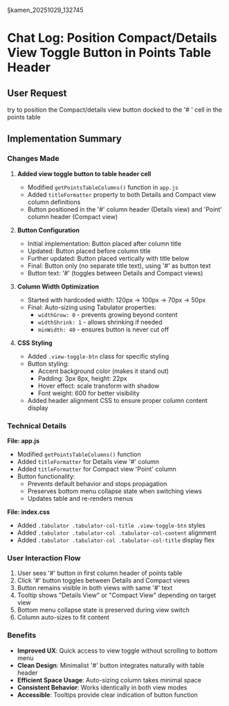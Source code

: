 §kamen_20251029_132745

# Chat Log: Position Compact/Details View Toggle Button in Points Table Header

## User Request
try to position the Compact/details view button docked to the '# ' cell in the points table

## Implementation Summary

### Changes Made

1. **Added view toggle button to table header cell**
   - Modified `getPointsTableColumns()` function in `app.js`
   - Added `titleFormatter` property to both Details and Compact view column definitions
   - Button positioned in the '#' column header (Details view) and 'Point' column header (Compact view)

2. **Button Configuration**
   - Initial implementation: Button placed after column title
   - Updated: Button placed before column title
   - Further updated: Button placed vertically with title below
   - Final: Button only (no separate title text), using '#' as button text
   - Button text: '#' (toggles between Details and Compact views)

3. **Column Width Optimization**
   - Started with hardcoded width: 120px → 100px → 70px → 50px
   - Final: Auto-sizing using Tabulator properties:
     - `widthGrow: 0` - prevents growing beyond content
     - `widthShrink: 1` - allows shrinking if needed
     - `minWidth: 40` - ensures button is never cut off

4. **CSS Styling**
   - Added `.view-toggle-btn` class for specific styling
   - Button styling:
     - Accent background color (makes it stand out)
     - Padding: 3px 8px, height: 22px
     - Hover effect: scale transform with shadow
     - Font weight: 600 for better visibility
   - Added header alignment CSS to ensure proper column content display

### Technical Details

**File: app.js**
- Modified `getPointsTableColumns()` function
- Added `titleFormatter` for Details view '#' column
- Added `titleFormatter` for Compact view 'Point' column
- Button functionality:
  - Prevents default behavior and stops propagation
  - Preserves bottom menu collapse state when switching views
  - Updates table and re-renders menus

**File: index.css**
- Added `.tabulator .tabulator-col-title .view-toggle-btn` styles
- Added `.tabulator .tabulator-col .tabulator-col-content` alignment
- Added `.tabulator .tabulator-col .tabulator-col-title` display flex

### User Interaction Flow

1. User sees '#' button in first column header of points table
2. Click '#' button toggles between Details and Compact views
3. Button remains visible in both views with same '#' text
4. Tooltip shows "Details View" or "Compact View" depending on target view
5. Bottom menu collapse state is preserved during view switch
6. Column auto-sizes to fit content

### Benefits

- **Improved UX**: Quick access to view toggle without scrolling to bottom menu
- **Clean Design**: Minimalist '#' button integrates naturally with table header
- **Efficient Space Usage**: Auto-sizing column takes minimal space
- **Consistent Behavior**: Works identically in both view modes
- **Accessible**: Tooltips provide clear indication of button function
